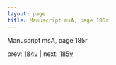 ```yaml
---
layout: page
title: Manuscript msA, page 185r
---
```


Manuscript msA, page 185r

prev:  [184v](../184v) | next:  [185v](../185v)